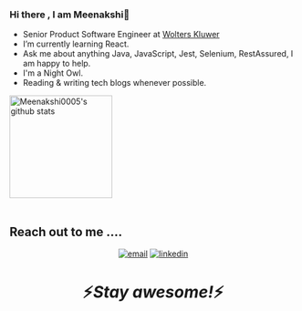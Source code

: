 ### Hi there , I am Meenakshi👋



- Senior Product Software Engineer at <a href="https://www.wolterskluwer.com/en">Wolters Kluwer</a> 
- I’m currently learning React.
- Ask me about anything Java, JavaScript, Jest, Selenium, RestAssured, I am happy to help.
- I'm a Night Owl.
- Reading & writing tech blogs whenever possible.


<a href="https://github.com/Meenakshi0005">
  <img height="180em" src="https://github-readme-stats.vercel.app/api?username=Meenakshi&show_icons=true&theme=merko&count_private=true" alt="Meenakshi0005's github stats" />
</a>
<br/>
<br/>

## Reach out to me ....

<p align="center">
  <a href="mailto:meenakshi.jha962@gmail.com"><img src="https://img.icons8.com/color/96/000000/gmail.png" alt="email"/></a>
   <a href="https://www.linkedin.com/in/meenakshi-jha-9726a6182/"><img src="https://img.icons8.com/color/96/000000/linkedin.png" alt="linkedin"/></a>
</p>
<h1 align='center'>⚡️<i>Stay awesome!</i>⚡️</h1>





<!--
**Meenakshi0005/Meenakshi0005** is a ✨ _special_ ✨ repository because its `README.md` (this file) appears on your GitHub profile.

Here are some ideas to get you started:

- 🔭 I’m currently working on ...
- 🌱 I’m currently learning ...
- 👯 I’m looking to collaborate on ...
- 🤔 I’m looking for help with ...
- 💬 Ask me about ...
- 📫 How to reach me: ...
- 😄 Pronouns: ...
- ⚡ Fun fact: ...
-->
